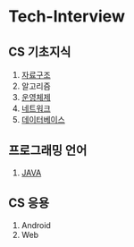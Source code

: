 # Tech-Interview

## CS 기초지식

1. [자료구조](https://kjsu0209.github.io/Tech-Interview/data-structure/ds)
1. 알고리즘
1. [운영체제](https://kjsu0209.github.io/Tech-Interview/operating-system/os)
1. [네트워크](https://kjsu0209.github.io/Tech-Interview/network/network)
1. [데이터베이스](https://kjsu0209.github.io/Tech-Interview/database/db)


## 프로그래밍 언어

1. [JAVA](https://kjsu0209.github.io/Tech-Interview/java/java)

## CS 응용

1. Android
1. Web
